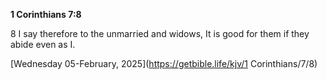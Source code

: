 **1 Corinthians 7:8**

8 I say therefore to the unmarried and widows, It is good for them if they abide even as I.

[Wednesday 05-February, 2025](https://getbible.life/kjv/1 Corinthians/7/8)

